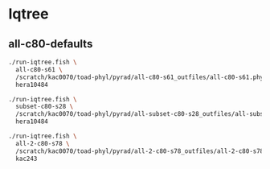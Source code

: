 # Iqtree

## all-c80-defaults
```bash
./run-iqtree.fish \
  all-c80-s61 \
  /scratch/kac0070/toad-phyl/pyrad/all-c80-s61_outfiles/all-c80-s61.phy \
  hera10484

./run-iqtree.fish \
  subset-c80-s28 \
  /scratch/kac0070/toad-phyl/pyrad/all-subset-c80-s28_outfiles/all-subset-c80-s28.phy \
  hera10484

./run-iqtree.fish \
  all-2-c80-s78 \
  /scratch/kac0070/toad-phyl/pyrad/all-2-c80-s78_outfiles/all-2-c80-s78.phy \
  kac243
  
```


<!-- ## c80-500-loci-defaults 
```bash
./run-iqtree.fish \
  c80-500-loci-defaults \
  /scratch/kac0070/toad-phyl/pyrad/c80-defaults/c80-500-loci-defaults_outfiles/c80-500-loci-defaults.phy 
```

## c80-500-loci-52-samples-defaults
```bash
./run-iqtree.fish \
  c80-500-loci-52-samples-defaults \
  /scratch/kac0070/toad-phyl/pyrad/c80-defaults/c80-500-loci-52-samples-defaults_outfiles/c80-500-loci-52-samples-defaults.phy 
``` -->